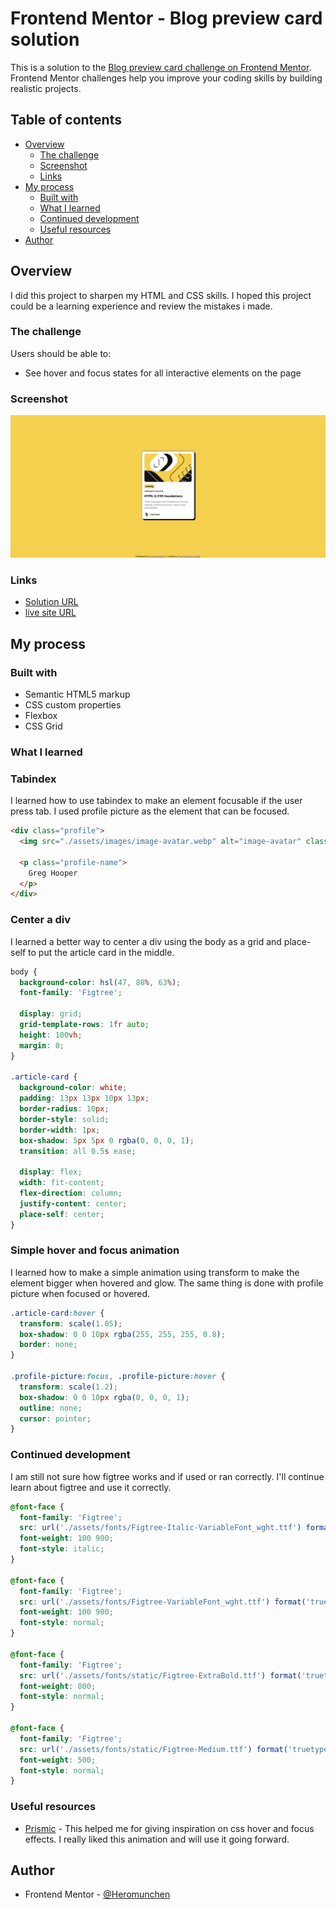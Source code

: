 # Frontend Mentor - Blog preview card solution

This is a solution to the [Blog preview card challenge on Frontend Mentor](https://www.frontendmentor.io/challenges/blog-preview-card-ckPaj01IcS). Frontend Mentor challenges help you improve your coding skills by building realistic projects. 

## Table of contents

- [Overview](#overview)
  - [The challenge](#the-challenge)
  - [Screenshot](#screenshot)
  - [Links](#links)
- [My process](#my-process)
  - [Built with](#built-with)
  - [What I learned](#what-i-learned)
  - [Continued development](#continued-development)
  - [Useful resources](#useful-resources)
- [Author](#author)

## Overview

I did this project to sharpen my HTML and CSS skills. I hoped this project could be a learning experience and review the mistakes i made.

### The challenge

Users should be able to:

- See hover and focus states for all interactive elements on the page

### Screenshot

![Screenshot.png](./Screenshots%20-%20Frontend%20Mentor%20-%20Blog%20preview%20card.png)

### Links

- [Solution URL](https://www.frontendmentor.io/solutions/simple-focus-and-hover-blog-preview-effects-Mz_qGRsdJx)
- [live site URL](https://heromunchen.github.io/frontend-mentor-practice-blogpreview/)

## My process

### Built with

- Semantic HTML5 markup
- CSS custom properties
- Flexbox
- CSS Grid

### What I learned

### Tabindex
I learned how to use tabindex to make an element focusable if the user press tab. I used profile picture as the element that can be focused.

```html
<div class="profile">
  <img src="./assets/images/image-avatar.webp" alt="image-avatar" class="profile-picture"   tabindex="0">

  <p class="profile-name">
    Greg Hooper
  </p>
</div>
```

### Center a div
I learned a better way to center a div using the body as a grid and place-self to put the article card in the middle.

```css
body {
  background-color: hsl(47, 88%, 63%);
  font-family: 'Figtree';

  display: grid;
  grid-template-rows: 1fr auto;
  height: 100vh;
  margin: 0;
}

.article-card {
  background-color: white;
  padding: 13px 13px 10px 13px;
  border-radius: 10px;
  border-style: solid;
  border-width: 1px;
  box-shadow: 5px 5px 0 rgba(0, 0, 0, 1);
  transition: all 0.5s ease;

  display: flex;
  width: fit-content;
  flex-direction: column;
  justify-content: center;
  place-self: center;
}
```

### Simple hover and focus animation

I learned how to make a simple animation using transform to make the element bigger when hovered and glow. The same thing is done with profile picture when focused or hovered.

```css
.article-card:hover {
  transform: scale(1.05);
  box-shadow: 0 0 10px rgba(255, 255, 255, 0.8);
  border: none;
}

.profile-picture:focus, .profile-picture:hover {
  transform: scale(1.2);
  box-shadow: 0 0 10px rgba(0, 0, 0, 1);
  outline: none;
  cursor: pointer;
}
```

### Continued development

I am still not sure how figtree works and if used or ran correctly. I'll continue learn about figtree and use it correctly.

```css
@font-face {
  font-family: 'Figtree';
  src: url('./assets/fonts/Figtree-Italic-VariableFont_wght.ttf') format('truetype');
  font-weight: 100 900;
  font-style: italic;
}

@font-face {
  font-family: 'Figtree';
  src: url('./assets/fonts/Figtree-VariableFont_wght.ttf') format('truetype');
  font-weight: 100 900;
  font-style: normal;
}

@font-face {
  font-family: 'Figtree';
  src: url('./assets/fonts/static/Figtree-ExtraBold.ttf') format('truetype');
  font-weight: 800;
  font-style: normal;
}

@font-face {
  font-family: 'Figtree';
  src: url('./assets/fonts/static/Figtree-Medium.ttf') format('truetype');
  font-weight: 500;
  font-style: normal;
}
```

### Useful resources

- [Prismic](https://prismic.io/blog/css-hover-effects) - This helped me for giving inspiration on css hover and focus effects. I really liked this animation and will use it going forward.

## Author

- Frontend Mentor - [@Heromunchen](https://www.frontendmentor.io/profile/Heromunchen)